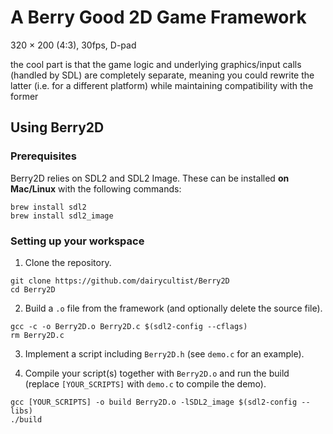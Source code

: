 # A Berry Good 2D Game Framework

320 × 200 (4:3), 30fps, D-pad

the cool part is that the game logic and underlying graphics/input calls (handled by SDL) are completely separate, meaning you could rewrite the latter (i.e. for a different platform) while maintaining compatibility with the former

## Using Berry2D

### Prerequisites

Berry2D relies on SDL2 and SDL2 Image. These can be installed __on Mac/Linux__ with the following commands:

```
brew install sdl2
brew install sdl2_image
```

### Setting up your workspace

1. Clone the repository.

```
git clone https://github.com/dairycultist/Berry2D
cd Berry2D
```

2. Build a `.o` file from the framework (and optionally delete the source file).

```
gcc -c -o Berry2D.o Berry2D.c $(sdl2-config --cflags)
rm Berry2D.c
```

3. Implement a script including `Berry2D.h` (see `demo.c` for an example).

4. Compile your script(s) together with `Berry2D.o` and run the build (replace `[YOUR_SCRIPTS]` with `demo.c` to compile the demo).

```
gcc [YOUR_SCRIPTS] -o build Berry2D.o -lSDL2_image $(sdl2-config --libs)
./build
```
